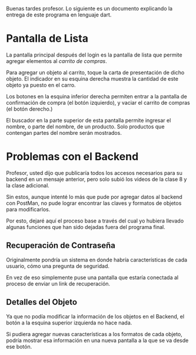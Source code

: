 
Buenas tardes profesor. Lo siguiente es un documento explicando la entrega de este programa en lenguaje dart.

# Pantalla de Lista

La pantalla principal después del login es la pantalla de lista que permite agregar elementos al *carrito de compras*.

Para agregar un objeto al carrito, toque la carta de presentación de dicho objeto. El indicador en su esquina derecha muestra la cantidad de este objeto ya puesto en el carro.

Los botones en la esquina inferior derecha permiten entrar a la pantalla de confirmación de compra (el botón izquierdo), y vaciar el carrito de compras (el botón derecho.)

El buscador en la parte superior de esta pantalla permite ingresar el nombre, o parte del nombre, de un producto. Solo productos que contengan partes del nombre serán mostrados.

# Problemas con el Backend

Profesor, usted dijo que publicaría todos los accesos necesarios para su backend en un mensaje anterior, pero solo subió los videos de la clase 8 y la clase adicional.

Sin estos, aunque intenté lo más que pude por agregar datos al backend con PostMan, no pude lograr encontrar las claves y formatos de objetos para modificarlos.

Por esto, dejaré aquí el proceso base a través del cual yo hubiera llevado algunas funciones que han sido dejadas fuera del programa final.

## Recuperación de Contraseña

Originalmente pondría un sistema en donde habría características de cada usuario, cómo una pregunta de seguridad.

En vez de eso simplemente puse una pantalla que estaría conectada al proceso de enviar un link de recuperación.

## Detalles del Objeto

Ya que no podía modificar la información de los objetos en el Backend, el botón a la esquina superior izquierda no hace nada.

Si pudiera agregar nuevas características a los formatos de cada objeto, podría mostrar esa información en una nueva pantalla a la que se va desde ese botón.
